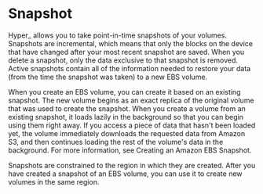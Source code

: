 # Snapshot

Hyper_ allows you to take point-in-time snapshots of your volumes. Snapshots are incremental, which means that only the blocks on the device that have changed after your most recent snapshot are saved. When you delete a snapshot, only the data exclusive to that snapshot is removed. Active snapshots contain all of the information needed to restore your data (from the time the snapshot was taken) to a new EBS volume.

When you create an EBS volume, you can create it based on an existing snapshot. The new volume begins as an exact replica of the original volume that was used to create the snapshot. When you create a volume from an existing snapshot, it loads lazily in the background so that you can begin using them right away. If you access a piece of data that hasn't been loaded yet, the volume immediately downloads the requested data from Amazon S3, and then continues loading the rest of the volume's data in the background. For more information, see Creating an Amazon EBS Snapshot.

Snapshots are constrained to the region in which they are created. After you have created a snapshot of an EBS volume, you can use it to create new volumes in the same region. 